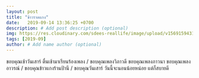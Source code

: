 ```yaml
---
layout: post
title: "ข้าวราดแกง"
date:   2019-09-14 13:36:25 +0700
description: # Add post description (optional)
img: https://res.cloudinary.com/sdees-reallife/image/upload/v1569159431/line_1568431001477.jpg # Add image post (optional)
tags: [2019-09]
author: # Add name author (optional)
---
```

ขอบคุณเช้าวันเสาร์ ตื่นเช้ามาเรียนร้องเพลง / ขอบคุณเพลงวิภาวดี ขอบคุณเพลงภาวนา ขอบคุณเพลงอาวรณ์ / ขอบคุณข้าวแกงร้านป้านี / ขอบคุณวันเสาร์ วันนี้จะนอนน้อยหน่อย แต่ก็สบายดี

<i class="fa fa-child" style="color:plum"></i>

